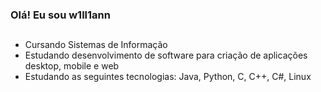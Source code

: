 ### Olá! Eu sou w1ll1ann
##
- Cursando Sistemas de Informação
- Estudando desenvolvimento de software para criação de aplicações desktop, mobile e web
- Estudando as seguintes tecnologias: Java, Python, C, C++, C#, Linux
